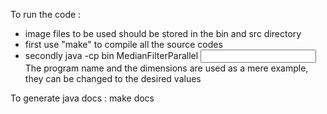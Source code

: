 To run the code :
- image files to be used should be stored in the bin and src directory
- first use "make" to compile all the source codes
- secondly java -cp bin MedianFilterParallel <input file name> <output filename> <window size>
The program name and the dimensions are used as a mere example, they can be changed to the desired values

To generate java docs :
    make docs
    